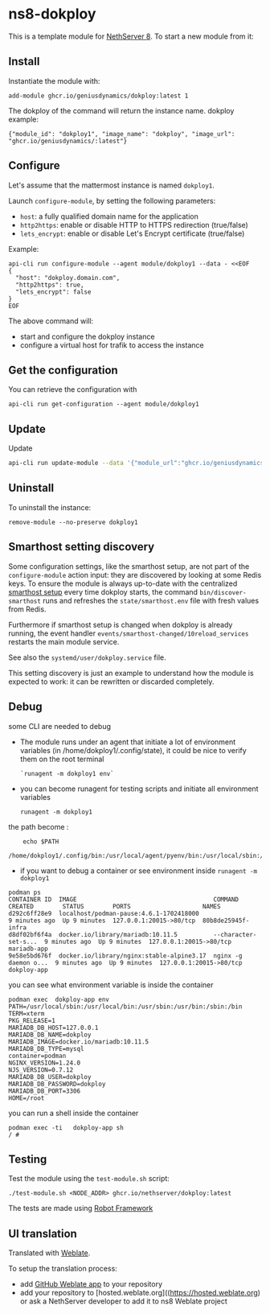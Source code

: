 # ns8-dokploy

This is a template module for [NethServer 8](https://github.com/NethServer/ns8-core).
To start a new module from it:

## Install

Instantiate the module with:

    add-module ghcr.io/geniusdynamics/dokploy:latest 1

The dokploy of the command will return the instance name.
dokploy example:

    {"module_id": "dokploy1", "image_name": "dokploy", "image_url": "ghcr.io/geniusdynamics/:latest"}

## Configure

Let's assume that the mattermost instance is named `dokploy1`.

Launch `configure-module`, by setting the following parameters:

- `host`: a fully qualified domain name for the application
- `http2https`: enable or disable HTTP to HTTPS redirection (true/false)
- `lets_encrypt`: enable or disable Let's Encrypt certificate (true/false)

Example:

```
api-cli run configure-module --agent module/dokploy1 --data - <<EOF
{
  "host": "dokploy.domain.com",
  "http2https": true,
  "lets_encrypt": false
}
EOF
```

The above command will:

- start and configure the dokploy instance
- configure a virtual host for trafik to access the instance

## Get the configuration

You can retrieve the configuration with

```
api-cli run get-configuration --agent module/dokploy1
```

## Update

Update

```bash
api-cli run update-module --data '{"module_url":"ghcr.io/geniusdynamics/dokploy:latest","instances":["dokploy1"],"force":true}'
```

## Uninstall

To uninstall the instance:

    remove-module --no-preserve dokploy1

## Smarthost setting discovery

Some configuration settings, like the smarthost setup, are not part of the
`configure-module` action input: they are discovered by looking at some
Redis keys. To ensure the module is always up-to-date with the
centralized [smarthost
setup](https://nethserver.github.io/ns8-core/core/smarthost/) every time
dokploy starts, the command `bin/discover-smarthost` runs and refreshes
the `state/smarthost.env` file with fresh values from Redis.

Furthermore if smarthost setup is changed when dokploy is already
running, the event handler `events/smarthost-changed/10reload_services`
restarts the main module service.

See also the `systemd/user/dokploy.service` file.

This setting discovery is just an example to understand how the module is
expected to work: it can be rewritten or discarded completely.

## Debug

some CLI are needed to debug

- The module runs under an agent that initiate a lot of environment variables (in /home/dokploy1/.config/state), it could be nice to verify them
  on the root terminal

      `runagent -m dokploy1 env`

- you can become runagent for testing scripts and initiate all environment variables

  `runagent -m dokploy1`

the path become :

```
    echo $PATH
    /home/dokploy1/.config/bin:/usr/local/agent/pyenv/bin:/usr/local/sbin:/usr/local/bin:/usr/sbin:/usr/bin:/usr/
```

- if you want to debug a container or see environment inside
  `runagent -m dokploy1`

```
podman ps
CONTAINER ID  IMAGE                                      COMMAND               CREATED        STATUS        PORTS                    NAMES
d292c6ff28e9  localhost/podman-pause:4.6.1-1702418000                          9 minutes ago  Up 9 minutes  127.0.0.1:20015->80/tcp  80b8de25945f-infra
d8df02bf6f4a  docker.io/library/mariadb:10.11.5          --character-set-s...  9 minutes ago  Up 9 minutes  127.0.0.1:20015->80/tcp  mariadb-app
9e58e5bd676f  docker.io/library/nginx:stable-alpine3.17  nginx -g daemon o...  9 minutes ago  Up 9 minutes  127.0.0.1:20015->80/tcp  dokploy-app
```

you can see what environment variable is inside the container

```
podman exec  dokploy-app env
PATH=/usr/local/sbin:/usr/local/bin:/usr/sbin:/usr/bin:/sbin:/bin
TERM=xterm
PKG_RELEASE=1
MARIADB_DB_HOST=127.0.0.1
MARIADB_DB_NAME=dokploy
MARIADB_IMAGE=docker.io/mariadb:10.11.5
MARIADB_DB_TYPE=mysql
container=podman
NGINX_VERSION=1.24.0
NJS_VERSION=0.7.12
MARIADB_DB_USER=dokploy
MARIADB_DB_PASSWORD=dokploy
MARIADB_DB_PORT=3306
HOME=/root
```

you can run a shell inside the container

```
podman exec -ti   dokploy-app sh
/ #
```

## Testing

Test the module using the `test-module.sh` script:

    ./test-module.sh <NODE_ADDR> ghcr.io/nethserver/dokploy:latest

The tests are made using [Robot Framework](https://robotframework.org/)

## UI translation

Translated with [Weblate](https://hosted.weblate.org/projects/ns8/).

To setup the translation process:

- add [GitHub Weblate app](https://docs.weblate.org/en/latest/admin/continuous.html#github-setup) to your repository
- add your repository to [hosted.weblate.org]((https://hosted.weblate.org) or ask a NethServer developer to add it to ns8 Weblate project
